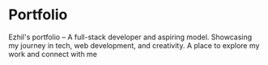 # Portfolio
Ezhil's portfolio – A full-stack developer and aspiring model. Showcasing my journey in tech, web development, and creativity. A place to explore my work and connect with me
